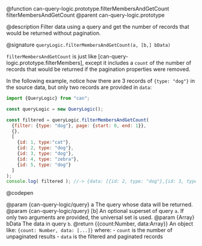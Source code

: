 @function can-query-logic.prototype.filterMembersAndGetCount filterMembersAndGetCount
@parent can-query-logic.prototype

@description Filter data using a query and get the number of records that would be returned without pagination.

@signature `queryLogic.filterMembersAndGetCount(a, [b,] bData)`

  `filterMembersAndGetCount` is just like [can-query-logic.prototype.filterMembers], except it
  includes a `count` of the number of records that would be returned if the pagination properties were
  removed.

  In the following example, notice how there are 3 records of `{type: "dog"}` in the source data, but
  only two records are provided in `data`:

  ```js
  import {QueryLogic} from "can";

  const queryLogic = new QueryLogic();

  const filtered = queryLogic.filterMembersAndGetCount(
    {filter: {type: "dog"}, page: {start: 0, end: 1}},
    {},
    [
      {id: 1, type:"cat"},
      {id: 2, type: "dog"},
      {id: 3, type: "dog"},
      {id: 4, type: "zebra"},
      {id: 5, type: "dog"}
    ]
  ); 
  console.log( filtered ); //-> {data: [{id: 2, type: "dog"},{id: 3, type: "dog"}], count: 3}
  ```
  @codepen

  @param  {can-query-logic/query} a The query whose data will be returned.
  @param  {can-query-logic/query} [b] An optional superset of query `a`. If only two arguments are provided,
    the universal set is used.
  @param  {Array<Object>} bData The data in query `b`.
  @return {{count:Number, data:Array<Object>}} An object like: `{count: Number, data: [...]}` where:
    - `count` is the number of unpaginated results
    - `data` is the filtered and paginated records
